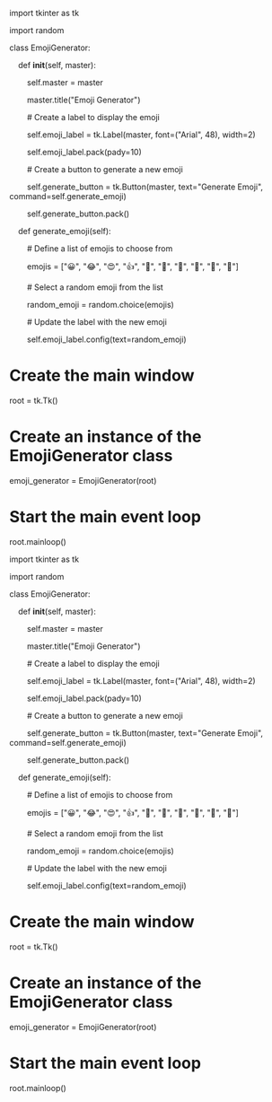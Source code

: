 import tkinter as tk

import random




class EmojiGenerator:

    def __init__(self, master):

        self.master = master

        master.title("Emoji Generator")




        # Create a label to display the emoji

        self.emoji_label = tk.Label(master, font=("Arial", 48), width=2)

        self.emoji_label.pack(pady=10)




        # Create a button to generate a new emoji

        self.generate_button = tk.Button(master, text="Generate Emoji", command=self.generate_emoji)

        self.generate_button.pack()




    def generate_emoji(self):

        # Define a list of emojis to choose from

        emojis = ["😀", "😂", "😍", "👍", "🐶", "🌈", "🍔", "🎉", "🚀", "🎸"]




        # Select a random emoji from the list

        random_emoji = random.choice(emojis)




        # Update the label with the new emoji

        self.emoji_label.config(text=random_emoji)




# Create the main window

root = tk.Tk()




# Create an instance of the EmojiGenerator class

emoji_generator = EmojiGenerator(root)




# Start the main event loop

root.mainloop()

import tkinter as tk

import random




class EmojiGenerator:

    def __init__(self, master):

        self.master = master

        master.title("Emoji Generator")




        # Create a label to display the emoji

        self.emoji_label = tk.Label(master, font=("Arial", 48), width=2)

        self.emoji_label.pack(pady=10)




        # Create a button to generate a new emoji

        self.generate_button = tk.Button(master, text="Generate Emoji", command=self.generate_emoji)

        self.generate_button.pack()




    def generate_emoji(self):

        # Define a list of emojis to choose from

        emojis = ["😀", "😂", "😍", "👍", "🐶", "🌈", "🍔", "🎉", "🚀", "🎸"]




        # Select a random emoji from the list

        random_emoji = random.choice(emojis)




        # Update the label with the new emoji

        self.emoji_label.config(text=random_emoji)




# Create the main window

root = tk.Tk()




# Create an instance of the EmojiGenerator class

emoji_generator = EmojiGenerator(root)




# Start the main event loop

root.mainloop()
